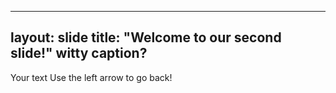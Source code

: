
---
layout: slide 
title: "Welcome to our second slide!" 
witty caption?
---

Your text
Use the left arrow to go back!
